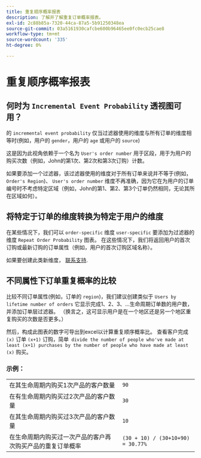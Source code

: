 ```yaml
---
title: 重复顺序概率报表
description: 了解并了解重复订单概率报表。
exl-id: 2c88b85a-7320-44ca-87a5-5b91250348ea
source-git-commit: 03a5161930cafcbe600b96465ee0fc0ecb25cae8
workflow-type: tm+mt
source-wordcount: '335'
ht-degree: 0%

---
```


# 重复顺序概率报表

## 何时为 `Incremental Event Probability` 透视图可用？

的 `incremental event probability` 仅当过滤器使用的维度与所有订单的维度相等时(例如，用户的 `gender`，用户的 `age` 或用户的 `source`)

这是因为此视角依赖于一个名为 `User's order number` 用于区段，用于为用户的购买次数（例如，John的第1次、第2次和第3次订购）计数。

如果要添加一个过滤器，该过滤器使用的维度对于所有订单来说并不等于(例如， `Order's Region`)、 `User's order number` 维度不再准确，因为它在为用户的订单编号时不考虑特定区域（例如，John的第1、第2、第3个订单仍然相同，无论其所在区域如何）。

## 将特定于订单的维度转换为特定于用户的维度

在某些情况下，我们可以 `order-specific` 维度 `user-specific` 要添加为过滤器的维度 `Repeat Order Probability` 图表。 在这些情况下，我们将返回用户的首次订购或最新订购的订单属性（例如，用户的首次订购区域名称）。

如果要创建此类新维度， [联系支持](../../guide-overview.md).

## 不同属性下订单重复概率的比较

比较不同订单属性(例如，订单的 `region`)，我们建议创建类似于 `Users by lifetime number of orders` 它显示完成1、2、3、...生命周期订单数的用户数，并添加订单层过滤器。 （换言之，这可显示用户是在一个地区还是另一个地区重复购买的次数是否更多。）

然后，构成此图表的数字可导出到excel以计算重复顺序概率比。 查看客户完成 `(x)` 订单 `(x+1)` 订购，简单` divide the number of people who've made at least (x+1) purchases by the number of people who have made at least (x)` 购买。

### 示例：

|  |  |
|---|---|
| 在其生命周期内购买1次产品的客户数量 | `90` |
| 在有生命周期内购买过2次产品的客户数量 | `30` |
| 在其生命周期内购买过3次产品的客户数量 | `10` |
| 在生命周期内购买过一次产品的客户再次购买产品的重复订单概率 | `(30 + 10) / (30+10+90) = 30.77%` |
